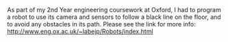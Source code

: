 As part of my 2nd Year engineering coursework at Oxford, I had to program a robot to use its camera and sensors to follow a black line on the floor, and to avoid any obstacles in its path.
Please see the link for more info:
http://www.eng.ox.ac.uk/~labejp/Robots/index.html
